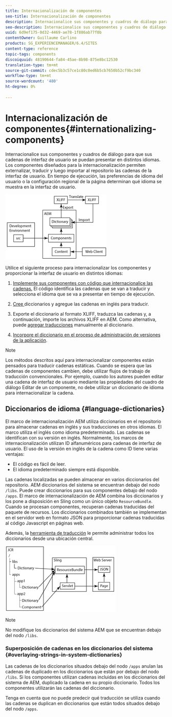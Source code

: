 ```yaml
---
title: Internacionalización de componentes
seo-title: Internacionalización de componentes
description: Internacionalice sus componentes y cuadros de diálogo para que sus cadenas de interfaz de usuario se puedan presentar en distintos idiomas
seo-description: Internacionalice sus componentes y cuadros de diálogo para que sus cadenas de interfaz de usuario se puedan presentar en distintos idiomas
uuid: 6d9ef175-0d32-4469-ae78-1f886ab77f0b
contentOwner: Guillaume Carlino
products: SG_EXPERIENCEMANAGER/6.4/SITES
content-type: reference
topic-tags: components
discoiquuid: 48190644-fa84-45ae-8b98-875e8bc12530
translation-type: tm+mt
source-git-commit: cdec5b3c57ce1c80c0ed6b5cb7650b52cf9bc340
workflow-type: tm+mt
source-wordcount: '480'
ht-degree: 0%

---
```



# Internacionalización de componentes{#internationalizing-components}

Internacionalice sus componentes y cuadros de diálogo para que sus cadenas de interfaz de usuario se puedan presentar en distintos idiomas. Los componentes diseñados para la internacionalización permiten externalizar, traducir y luego importar al repositorio las cadenas de la interfaz de usuario. En tiempo de ejecución, las preferencias de idioma del usuario o la configuración regional de la página determinan qué idioma se muestra en la interfaz de usuario.

![chlimage_1-9](assets/chlimage_1-9.png)

Utilice el siguiente proceso para internacionalizar los componentes y proporcionar la interfaz de usuario en distintos idiomas:

1. [Implemente sus componentes con código que internacionalice las cadenas.](/help/sites-developing/i18n-dev.md) El código identifica las cadenas que se van a traducir y selecciona el idioma que se va a presentar en tiempo de ejecución.
1. [Cree ](/help/sites-developing/i18n-translator.md#creating-a-dictionary) diccionarios y  [](/help/sites-developing/i18n-translator.md#adding-changing-and-removing-strings) agregue las cadenas en inglés para traducir.

1. [](/help/sites-developing/i18n-translator.md#exporting-a-dictionary) Exporte el diccionario al formato XLIFF, traduzca las cadenas y, a continuación,  [](/help/sites-developing/i18n-translator.md#importing-a-dictionary) importe los archivos XLIFF en AEM. Como alternativa, puede [agregar traducciones](/help/sites-developing/i18n-translator.md#editing-translated-strings) manualmente al diccionario.

1. [Incorpore el diccionario en el proceso de administración de versiones de la aplicación](/help/sites-developing/i18n-translator.md#publishing-dictionaries).

>[!NOTE]
>
>Los métodos descritos aquí para internacionalizar componentes están pensados para traducir cadenas estáticas. Cuando se espera que las cadenas de componentes cambien, debe utilizar flujos de trabajo de traducción convencionales. Por ejemplo, cuando los autores pueden editar una cadena de interfaz de usuario mediante las propiedades del cuadro de diálogo Editar de un componente, no debe utilizar un diccionario de idioma para internacionalizar la cadena.

## Diccionarios de idioma {#language-dictionaries}

El marco de internacionalización AEM utiliza diccionarios en el repositorio para almacenar cadenas en inglés y sus traducciones en otros idiomas. El marco utiliza el inglés como idioma predeterminado. Las cadenas se identifican con su versión en inglés. Normalmente, los marcos de internacionalización utilizan ID alfanuméricos para cadenas de interfaz de usuario. El uso de la versión en inglés de la cadena como ID tiene varias ventajas:

* El código es fácil de leer.
* El idioma predeterminado siempre está disponible.

Las cadenas localizadas se pueden almacenar en varios diccionarios del repositorio. AEM diccionarios del sistema se encuentran debajo del nodo `/libs`. Puede crear diccionarios para sus componentes debajo del nodo `/apps`. El marco de internacionalización de AEM combina los diccionarios y los pone a disposición en Sling como un único objeto `ResourceBundle`. Cuando se procesan componentes, recuperan cadenas traducidas del paquete de recursos. Los diccionarios combinados también se implementan en el servidor web en formato JSON para proporcionar cadenas traducidas al código Javascript en páginas web.

Además, la [herramienta de traducción](/help/sites-developing/i18n-translator.md) le permite administrar todos los diccionarios desde una ubicación central.

![chlimage_1-10](assets/chlimage_1-10.png)

>[!NOTE]
>
>No modifique los diccionarios del sistema AEM que se encuentran debajo del nodo `/libs`.

### Superposición de cadenas en los diccionarios del sistema {#overlaying-strings-in-system-dictionaries}

Las cadenas de los diccionarios situados debajo del nodo `/apps` anulan las cadenas de duplicado en los diccionarios que están por debajo del nodo `/libs`. Si los componentes utilizan cadenas incluidas en los diccionarios del sistema de AEM, duplicado la cadena en su propio diccionario. Todos los componentes utilizarán las cadenas del diccionario.

Tenga en cuenta que no puede predecir qué traducción se utiliza cuando las cadenas se duplican en diccionarios que están todos situados debajo del nodo `/apps`.
